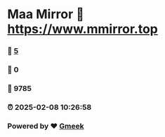 # Maa Mirror :link: https://www.mmirror.top 
### :page_facing_up: [5](https://www.mmirror.top/tag.html) 
### :speech_balloon: 0 
### :hibiscus: 9785 
### :alarm_clock: 2025-02-08 10:26:58 
### Powered by :heart: [Gmeek](https://github.com/Meekdai/Gmeek)
